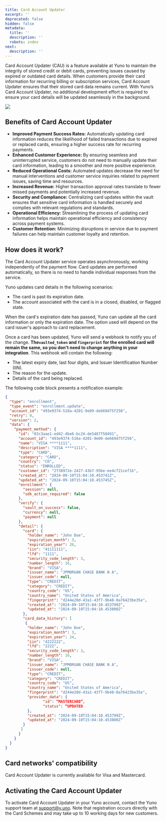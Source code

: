 ```yaml
---
title: Card Account Updater
excerpt: ''
deprecated: false
hidden: false
metadata:
  title: ''
  description: ''
  robots: index
next:
  description: ''
---
```

Card Account Updater (CAU) is a feature available at Yuno to maintain the integrity of stored credit or debit cards, preventing issues caused by expired or outdated card details. When customers provide their card information for recurring billing or subscription services, Card Account Updater ensures that their stored card data remains current. With Yuno’s Card Account Updater, no additional development effort is required to ensure your card details will be updated seamlessly in the background.

![](https://files.readme.io/56a99306e4991180fe968be6ef7c34c035ede94ec07f623a12d3a24edbdeea46-YunoCardAccount_Updater.png)

## Benefits of Card Account Updater

* **Improved Payment Success Rates:** Automatically updating card information reduces the likelihood of failed transactions due to expired or replaced cards, ensuring a higher success rate for recurring payments.
* **Enhanced Customer Experience:** By ensuring seamless and uninterrupted service, customers do not need to manually update their card information, leading to a smoother and more positive experience.
* **Reduced Operational Costs:** Automated updates decrease the need for manual interventions and customer service inquiries related to payment issues, saving time and resources.
* **Increased Revenue:** Higher transaction approval rates translate to fewer missed payments and potentially increased revenue.
* **Security and Compliance:** Centralizing card updates within the vault ensures that sensitive card information is handled securely and complies with relevant regulations and standards.
* **Operational Efficiency:** Streamlining the process of updating card information helps maintain operational efficiency and consistency across payment systems.
* **Customer Retention:** Minimizing disruptions in service due to payment failures can help maintain customer loyalty and retention.

## How does it work?

The Card Account Updater service operates asynchronously, working independently of the payment flow. Card updates are performed automatically, so there is no need to handle individual responses from the service.

Yuno updates card details in the following scenarios:

* The card is past its expiration date.
* The account associated with the card is in a closed, disabled, or flagged state.

When the card's expiration date has passed, Yuno can update all the card information or only the expiration date. The option used will depend on the card issuer's approach to card replacement.

Once a card has been updated, Yuno will send a webhook to notify you of the change. **The`vaulted_token` and `fingerprint` for the enrolled card will remain the same, so you don't need to change anything in your integration**. This webhook will contain the following:

* The latest expiry date, last four digits, and Issuer Identification Number (IIN).
* The reason for the update.
* Details of the card being replaced.

The following code block presents a notification example:

```json
{
  "type": "enrollment",
  "type_event": "enrollment.update",
  "account_id": "493e9374-510a-4201-9e09-de669d75f256",
  "retry": 0,
  "version": 2,
  "data": {
    "payment_method": {
      "id": "03c3aae1-ed42-4be6-bc24-de5487f58491",
      "account_id": "493e9374-510a-4201-9e09-de669d75f256",
      "name": "VISA ****1111",
      "description": "VISA ****1111",
      "type": "CARD",
      "category": "CARD",
      "country": "CO",
      "status": "ENROLLED",
      "customer_id": "2f38972e-2427-43b7-95be-ee4cf21cef1b",
      "created_at": "2024-09-10T15:04:10.453741Z",
      "updated_at": "2024-09-10T15:04:10.453745Z",
      "enrollment": {
        "session": null,
        "sdk_action_required": false
      },
      "verify": {
        "vault_on_success": false,
        "currency": null,
        "payment": null
      },
      "detail": {
        "card": {
          "holder_name": "John Doe",
          "expiration_month": 3,
          "expiration_year": 26,
          "iin": "41111111",
          "lfd": "1111",
          "security_code_length": 3,
          "number_length": 16,
          "brand": "VISA",
          "issuer_name": "JPMORGAN CHASE BANK N A",
          "issuer_code": null,
          "type": "CREDIT",
          "category": "CREDIT",
          "country_code": "US",
          "country_name": "United States of America",
          "fingerprint": "d244e20d-43a1-43f7-9b48-0a76423be35e",
          "created_at": "2024-09-10T15:04:10.453799Z",
          "updated_at": "2024-09-10T15:04:10.453800Z"
        },
        "card_data_history": [
         {
          "holder_name": "John Doe",
          "expiration_month": 3,
          "expiration_year": 24,
          "iin": "4222222",
          "lfd": "2222",
          "security_code_length": 3,
          "number_length": 16,
          "brand": "VISA",
          "issuer_name": "JPMORGAN CHASE BANK N A",
          "issuer_code": null,
          "type": "CREDIT",
          "category": "CREDIT",
          "country_code": "US",
          "country_name": "United States of America",
          "fingerprint": "d244e20d-43a1-43f7-9b48-0a76423be35e",
          "provider_data": {
                 "id": “MASTERCARD”,
                 "status": “UPDATED
          },
          "created_at": "2024-09-10T15:04:10.453799Z",
          "updated_at": "2024-09-10T15:04:10.453800Z"
        }
       ]
      }
    }
  }
}

```

## Card networks' compatibility

Card Account Updater is currently available for Visa and Mastercard.

## Activating the Card Account Updater

To activate Card Account Updater in your Yuno account, contact the Yuno support team at [support@y.uno](mailto:support@y.uno). Note that registration occurs directly with the Card Schemes and may take up to 10 working days for new customers.
